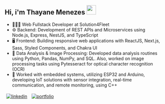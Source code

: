 <h2>Hi, i'm Thayane Menezes <img height="30px" src="https://user-images.githubusercontent.com/42378118/110234147-e3259600-7f4e-11eb-95be-0c4047144dea.gif"/> </h2>

- 👩🏾‍💻 Web Fullstack Developer at Solution4Fleet
- ⚙️ Backend: Development of REST APIs and Microservices using Node.js, Express, NestJS, and TypeScript
- 🖥 Frontend: Building responsive web applications with ReactJS, Next.js, Sass, Styled Components, and Chakra UI
- 🐍 Data Analysis & Image Processing: Developed data analysis routines using Python, Pandas, NumPy, and SQL. Also, worked on image processing tasks using Pytesseract for optical character recognition (OCR)
- 🔧 Worked with embedded systems, utilizing ESP32 and Arduino, developing IoT solutions with sensor integration, real-time communication, and remote monitoring, using C++

<div>
  <a href="https://www.linkedin.com/in/thayane-menezes-31a5a9191/" target="_blank" style="margin: 5px; display: inline-block;">
    <img align="center" src="https://img.shields.io/badge/LinkedIn-0077B5?style=for-the-badge&logo=linkedin&logoColor=white" alt="linkedin"/>
  </a>
  <a href="https://thayane-menezes.vercel.app" target="_blank" style="margin: 5px; display: inline-block;">
    <img align="center" src="https://img.shields.io/badge/Portfolio-255E63?style=for-the-badge&logo=About.me&logoColor=white" alt="portfolio"/>
  </a>
</div>
